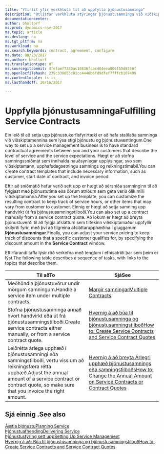 ```yaml
---
title: "Yfirlit yfir verkhluta til að uppfylla þjónustusamninga"
description: "Útlistar verkhluta stýringar þjónustusamninga við viðskiptamenn."
documentationcenter: 
author: bholtorf
ms.prod: dynamics-nav-2017
ms.topic: article
ms.devlang: na
ms.tgt_pltfrm: na
ms.workload: na
ms.search.keywords: contract, agreement, configure
ms.date: 08/23/2017
ms.author: bholtorf
ms.translationtype: HT
ms.sourcegitcommit: 4fefaef7380ac10836fcac404eea006f55d8556f
ms.openlocfilehash: 239c330055c81cc4446b6fd9dfef7fffcb107499
ms.contentlocale: is-is
ms.lasthandoff: 10/16/2017

---
```

# <a name="fulfilling-service-contracts"></a><span data-ttu-id="b3c83-103">Uppfylla þjónustusamninga</span><span class="sxs-lookup"><span data-stu-id="b3c83-103">Fulfilling Service Contracts</span></span> 
<span data-ttu-id="b3c83-104">Ein leið til að setja upp þjónustukerfisfyrirtæki er að hafa staðlaða samninga við viðskiptamennina sem lýsa stigi þjónustu og þjónustuvæntingum.</span><span class="sxs-lookup"><span data-stu-id="b3c83-104">One way to set up a service management business is to have standard contractual agreements between you and your customers that describe the level of service and the service expectations.</span></span> <span data-ttu-id="b3c83-105">Hægt er að stofna samningssniðmát sem innihalda nauðsynlegar upplýsingar, svo sem viðskiptamann, upphafsdagsetningu samnings og reikningstímabil.</span><span class="sxs-lookup"><span data-stu-id="b3c83-105">You can create contract templates that include necessary information, such as customer, start date of contract, and invoice period.</span></span>  
  
<span data-ttu-id="b3c83-106">Eftir að sniðmátið hefur verið sett upp er hægt að sérsníða samninginn til að fylgjast með þjónustutíma eða öðrum atriðum sem geta verið ólík milli viðskiptamanna.</span><span class="sxs-lookup"><span data-stu-id="b3c83-106">After you set up the template, you can customize the resulting contract to keep track of service hours, or other items that may vary from customer to customer.</span></span> <span data-ttu-id="b3c83-107">Einnig er hægt að setja samning upp handvirkt út frá þjónustusamningstilboði.</span><span class="sxs-lookup"><span data-stu-id="b3c83-107">You can also set up a contract manually from a service contract quote.</span></span> <span data-ttu-id="b3c83-108">Að lokum er hægt að breyta þjónustuverði til að fylgja afsláttum sem tiltekinn viðskiptamaður uppfyllir skilyrði fyrir, með því að tilgreina afsláttarupphæðina í glugganum **Þjónustusamningur**.</span><span class="sxs-lookup"><span data-stu-id="b3c83-108">Finally, you can adjust your service pricing to keep track of discounts that a specific customer qualifies for, by specifying the discount amount in the **Service Contract** window.</span></span>  

<span data-ttu-id="b3c83-109">Eftirfarandi tafla lýsir röð verkefna með tenglum í efnisatriði þar sem þeim er lýst.</span><span class="sxs-lookup"><span data-stu-id="b3c83-109">The following table describes a sequence of tasks, with links to the topics that describe them.</span></span>   
  
|<span data-ttu-id="b3c83-110">**Til að**</span><span class="sxs-lookup"><span data-stu-id="b3c83-110">**To**</span></span>|<span data-ttu-id="b3c83-111">**Sjá**</span><span class="sxs-lookup"><span data-stu-id="b3c83-111">**See**</span></span>|  
|------------|-------------|  
|<span data-ttu-id="b3c83-112">Meðhöndla þjónustuvörur undir mörgum samningum.</span><span class="sxs-lookup"><span data-stu-id="b3c83-112">Handle a service item under multiple contracts.</span></span> | [<span data-ttu-id="b3c83-113">Margir samningar</span><span class="sxs-lookup"><span data-stu-id="b3c83-113">Multiple Contracts</span></span>](service-multiple-contracts.md)|  
|<span data-ttu-id="b3c83-114">Stofna þjónustusamninga annað hvort handvirkt eða út frá þjónustusamningstilboði.</span><span class="sxs-lookup"><span data-stu-id="b3c83-114">Create service contracts either manually, or from a service contract quote.</span></span>| [<span data-ttu-id="b3c83-115">Hvernig á að búa til þjónustusamninga og þjónustusamningstilboð</span><span class="sxs-lookup"><span data-stu-id="b3c83-115">How to: Create Service Contracts and Service Contract Quotes</span></span>](service-how-to-create-service-contracts-and-service-contract-quotes.md)|
|<span data-ttu-id="b3c83-116">Leiðrétta árlega upphæð í þjónustusamningi eða samningstilboði, vertu viss um að reikningsfæra rétta upphæð.</span><span class="sxs-lookup"><span data-stu-id="b3c83-116">Adjust the annual amount of a service contract or contract quote, so make sure that you invoice the right amount.</span></span>|[<span data-ttu-id="b3c83-117">Hvernig á að breyta Árlegri upphæð þjónustusamnings eða samningstilboðs</span><span class="sxs-lookup"><span data-stu-id="b3c83-117">How to: Change the Annual Amount on Service Contracts or Contract Quotes</span></span>](service-how-to-change-the-annual-amount-on-service-contracts-or-contract-quotes.md)|

## <a name="see-also"></a><span data-ttu-id="b3c83-118">Sjá einnig .</span><span class="sxs-lookup"><span data-stu-id="b3c83-118">See also</span></span>
[<span data-ttu-id="b3c83-119">Áætla þjónustu</span><span class="sxs-lookup"><span data-stu-id="b3c83-119">Planning Service</span></span>](service-plan-service.md)  
[<span data-ttu-id="b3c83-120">Þjónustuafhending</span><span class="sxs-lookup"><span data-stu-id="b3c83-120">Delivering Service</span></span>](service-deliver-service.md)  
[<span data-ttu-id="b3c83-121">Þjónustustýring sett upp</span><span class="sxs-lookup"><span data-stu-id="b3c83-121">Setting Up Service Management</span></span>](service-setup-service.md)  
[<span data-ttu-id="b3c83-122">Hvernig á að: Búa til þjónustusamninga og þjónustusamningstilboð</span><span class="sxs-lookup"><span data-stu-id="b3c83-122">How to: Create Service Contracts and Service Contract Quotes</span></span>](service-how-to-create-service-contracts-and-service-contract-quotes.md)  

